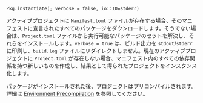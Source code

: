 ```
Pkg.instantiate(; verbose = false, io::IO=stderr)
```

アクティブプロジェクトに `Manifest.toml` ファイルが存在する場合、そのマニフェストに宣言されたすべてのパッケージをダウンロードします。そうでない場合は、`Project.toml` ファイルから実行可能なパッケージのセットを解決し、それらをインストールします。`verbose = true` は、ビルド出力を `stdout`/`stderr` に印刷し、`build.log` ファイルにリダイレクトしません。現在のアクティブプロジェクトに `Project.toml` が存在しない場合、マニフェスト内のすべての依存関係を持つ新しいものを作成し、結果として得られたプロジェクトをインスタンス化します。

パッケージがインストールされた後、プロジェクトはプリコンパイルされます。詳細は [Environment Precompilation](@ref) を参照してください。
